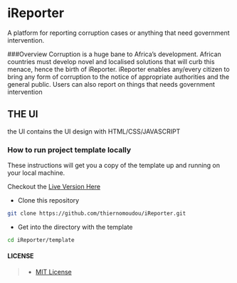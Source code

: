 # iReporter

A platform for reporting corruption cases or anything that need government intervention.

###Overview
Corruption is a huge bane to Africa’s development. African countries must develop novel and
localised solutions that will curb this menace, hence the birth of iReporter. iReporter enables
any/every citizen to bring any form of corruption to the notice of appropriate authorities and the
general public. Users can also report on things that needs government intervention

## THE UI 
the UI contains the UI design with HTML/CSS/JAVASCRIPT

### How to run project template locally

These instructions will get you a copy of the template up and running on your local machine.

Checkout the [Live Version Here](https://thiernomoudou.github.io/iReporter/UI)

- Clone this repository 
```bash
git clone https://github.com/thiernomoudou/iReporter.git
```
- Get into the directory with the template
```bash 
cd iReporter/template
```

#### LICENSE

>- [MIT License](https://github.com/thiernomoudou/iReporter/blob/master/LICENSE)